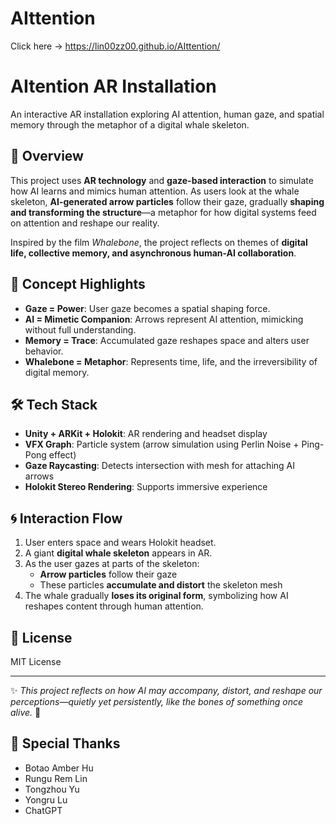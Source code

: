 # AIttention
Click here → https://lin00zz00.github.io/AIttention/

# AItention AR Installation

An interactive AR installation exploring AI attention, human gaze, and spatial memory through the metaphor of a digital whale skeleton.

## 📌 Overview

This project uses **AR technology** and **gaze-based interaction** to simulate how AI learns and mimics human attention. As users look at the whale skeleton, **AI-generated arrow particles** follow their gaze, gradually **shaping and transforming the structure**—a metaphor for how digital systems feed on attention and reshape our reality.

Inspired by the film *Whalebone*, the project reflects on themes of **digital life, collective memory, and asynchronous human-AI collaboration**.

## 🎯 Concept Highlights

- **Gaze = Power**: User gaze becomes a spatial shaping force.
- **AI = Mimetic Companion**: Arrows represent AI attention, mimicking without full understanding.
- **Memory = Trace**: Accumulated gaze reshapes space and alters user behavior.
- **Whalebone = Metaphor**: Represents time, life, and the irreversibility of digital memory.

## 🛠️ Tech Stack

- **Unity + ARKit + Holokit**: AR rendering and headset display
- **VFX Graph**: Particle system (arrow simulation using Perlin Noise + Ping-Pong effect)
- **Gaze Raycasting**: Detects intersection with mesh for attaching AI arrows
- **Holokit Stereo Rendering**: Supports immersive experience

## 🌀 Interaction Flow

1. User enters space and wears Holokit headset.
2. A giant **digital whale skeleton** appears in AR.
3. As the user gazes at parts of the skeleton:
   - **Arrow particles** follow their gaze
   - These particles **accumulate and distort** the skeleton mesh
4. The whale gradually **loses its original form**, symbolizing how AI reshapes content through human attention.

## 📖 License

MIT License

---

✨ *This project reflects on how AI may accompany, distort, and reshape our perceptions—quietly yet persistently, like the bones of something once alive.* 🐋

## 🙏 Special Thanks

- Botao Amber Hu
- Rungu Rem Lin
- Tongzhou Yu
- Yongru Lu
- ChatGPT